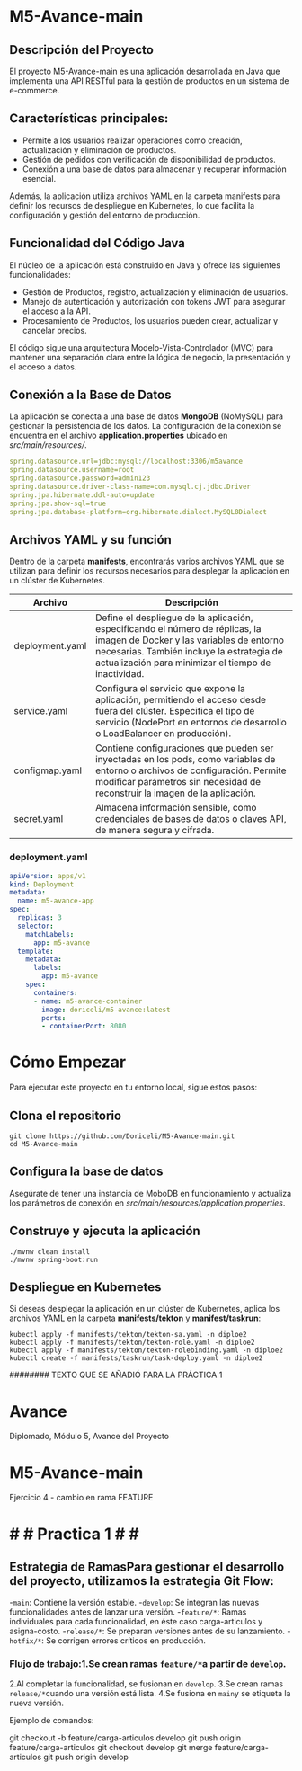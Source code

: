 # M5-Avance-main
## Descripción del Proyecto

El proyecto M5-Avance-main es una aplicación desarrollada en Java que implementa una API RESTful para la gestión de productos en un sistema de e-commerce.

## Características principales:
- Permite a los usuarios realizar operaciones como creación, actualización y eliminación de productos.
- Gestión de pedidos con verificación de disponibilidad de productos.
- Conexión a una base de datos para almacenar y recuperar información esencial.

Además, la aplicación utiliza archivos YAML en la carpeta manifests para definir los recursos de despliegue en Kubernetes, lo que facilita la configuración y gestión del entorno de producción.

## Funcionalidad del Código Java
El núcleo de la aplicación está construido en Java y ofrece las siguientes funcionalidades:

- Gestión de Productos, registro, actualización y eliminación de usuarios.
- Manejo de autenticación y autorización con tokens JWT para asegurar el acceso a la API.
- Procesamiento de Productos, los usuarios pueden crear, actualizar y cancelar precios.

El código sigue una arquitectura Modelo-Vista-Controlador (MVC) para mantener una separación clara entre la lógica de negocio, la presentación y el acceso a datos.

## Conexión a la Base de Datos
La aplicación se conecta a una base de datos **MongoDB** (NoMySQL) para gestionar la persistencia de los datos. La configuración de la conexión se encuentra en el archivo **application.properties** ubicado en *src/main/resources/*.

```yaml
spring.datasource.url=jdbc:mysql://localhost:3306/m5avance
spring.datasource.username=root
spring.datasource.password=admin123
spring.datasource.driver-class-name=com.mysql.cj.jdbc.Driver
spring.jpa.hibernate.ddl-auto=update
spring.jpa.show-sql=true
spring.jpa.database-platform=org.hibernate.dialect.MySQL8Dialect
```
## Archivos YAML y su función
Dentro de la carpeta **manifests**, encontrarás varios archivos YAML que se utilizan para definir los recursos necesarios para desplegar la aplicación en un clúster de Kubernetes.

| Archivo |	Descripción |
|---------|-------------|
|deployment.yaml|	Define el despliegue de la aplicación, especificando el número de réplicas, la imagen de Docker y las variables de entorno necesarias. También incluye la estrategia de actualización para minimizar el tiempo de inactividad.|
|service.yaml	|Configura el servicio que expone la aplicación, permitiendo el acceso desde fuera del clúster. Especifica el tipo de servicio (NodePort en entornos de desarrollo o LoadBalancer en producción).|
|configmap.yaml	|Contiene configuraciones que pueden ser inyectadas en los pods, como variables de entorno o archivos de configuración. Permite modificar parámetros sin necesidad de reconstruir la imagen de la aplicación.|
|secret.yaml|	Almacena información sensible, como credenciales de bases de datos o claves API, de manera segura y cifrada.|


### deployment.yaml
```yaml
apiVersion: apps/v1
kind: Deployment
metadata:
  name: m5-avance-app
spec:
  replicas: 3
  selector:
    matchLabels:
      app: m5-avance
  template:
    metadata:
      labels:
        app: m5-avance
    spec:
      containers:
      - name: m5-avance-container
        image: doriceli/m5-avance:latest
        ports:
        - containerPort: 8080
```
# Cómo Empezar
Para ejecutar este proyecto en tu entorno local, sigue estos pasos:

## Clona el repositorio
```
git clone https://github.com/Doriceli/M5-Avance-main.git
cd M5-Avance-main
```

## Configura la base de datos
Asegúrate de tener una instancia de MoboDB en funcionamiento y actualiza los parámetros de conexión en *src/main/resources/application.properties*.

## Construye y ejecuta la aplicación
```
./mvnw clean install
./mvnw spring-boot:run
```
## Despliegue en Kubernetes

Si deseas desplegar la aplicación en un clúster de Kubernetes, aplica los archivos YAML en la carpeta **manifests/tekton** y **manifest/taskrun**:

```
kubectl apply -f manifests/tekton/tekton-sa.yaml -n diploe2
kubectl apply -f manifests/tekton/tekton-role.yaml -n diploe2
kubectl apply -f manifests/tekton/tekton-rolebinding.yaml -n diploe2
kubectl create -f manifests/taskrun/task-deploy.yaml -n diploe2
```




######## TEXTO QUE SE AÑADIÓ PARA LA PRÁCTICA 1
# Avance
Diplomado, Módulo 5, Avance del Proyecto

# M5-Avance-main

Ejercicio 4 - cambio en rama FEATURE

# # # Practica 1 # # #

## Estrategia de RamasPara gestionar el desarrollo del proyecto, utilizamos la estrategia **Git Flow**:

-`main`: Contiene la versión estable.
-`develop`: Se integran las nuevas funcionalidades antes de lanzar una versión.
-`feature/*`: Ramas individuales para cada funcionalidad, en éste caso carga-articulos y asigna-costo.
-`release/*`: Se preparan versiones antes de su lanzamiento.
-`hotfix/*`: Se corrigen errores críticos en producción.

### Flujo de trabajo:1.Se crean ramas `feature/*`a partir de `develop`.

2.Al completar la funcionalidad, se fusionan en `develop`.
3.Se crean ramas `release/*`cuando una versión está lista.
4.Se fusiona en `main`y se etiqueta la nueva versión.

Ejemplo de comandos:

git checkout -b feature/carga-articulos develop
git push origin feature/carga-articulos
git checkout develop
git merge feature/carga-articulos
git push origin develop


